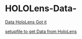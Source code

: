 # HOLOLens-Data-

[Data HoloLens Got it](https://drive.google.com/file/d/1tX8ijogpk0LN8TUeeMMzwAQdn1wuyMSX/view?usp=sharing)


[setupfile to get Data from HoloLens](https://drive.google.com/file/d/10G6hgfdNlNr5fKLtT3UwNS06HKeiqAAa/view?usp=sharing)

